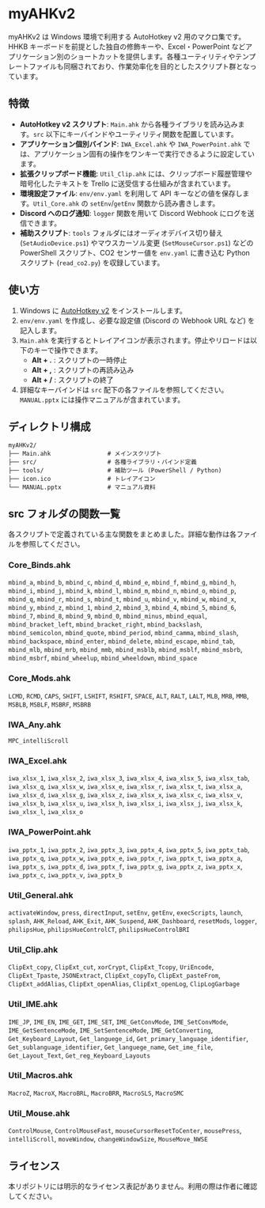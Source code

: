 # myAHKv2

myAHKv2 は Windows 環境で利用する AutoHotkey v2 用のマクロ集です。HHKB キーボードを前提とした独自の修飾キーや、Excel・PowerPoint などアプリケーション別のショートカットを提供します。各種ユーティリティやテンプレートファイルも同梱されており、作業効率化を目的としたスクリプト群となっています。

## 特徴

- **AutoHotkey v2 スクリプト**: `Main.ahk` から各種ライブラリを読み込みます。`src` 以下にキーバインドやユーティリティ関数を配置しています。
- **アプリケーション個別バインド**: `IWA_Excel.ahk` や `IWA_PowerPoint.ahk` では、アプリケーション固有の操作をワンキーで実行できるように設定しています。
- **拡張クリップボード機能**: `Util_Clip.ahk` には、クリップボード履歴管理や暗号化したテキストを Trello に送受信する仕組みが含まれています。
- **環境設定ファイル**: `env/env.yaml` を利用して API キーなどの値を保存します。`Util_Core.ahk` の `setEnv`/`getEnv` 関数から読み書きします。
- **Discord へのログ通知**: `logger` 関数を用いて Discord Webhook にログを送信できます。
- **補助スクリプト**: `tools` フォルダにはオーディオデバイス切り替え (`SetAudioDevice.ps1`) やマウスカーソル変更 (`SetMouseCursor.ps1`) などの PowerShell スクリプト、CO2 センサー値を `env.yaml` に書き込む Python スクリプト (`read_co2.py`) を収録しています。

## 使い方

1. Windows に [AutoHotkey v2](https://www.autohotkey.com/) をインストールします。
2. `env/env.yaml` を作成し、必要な設定値 (Discord の Webhook URL など) を記入します。
3. `Main.ahk` を実行するとトレイアイコンが表示されます。停止やリロードは以下のキーで操作できます。
   - **Alt + .** : スクリプトの一時停止
   - **Alt + ,** : スクリプトの再読み込み
   - **Alt + /** : スクリプトの終了
4. 詳細なキーバインドは `src` 配下の各ファイルを参照してください。`MANUAL.pptx` には操作マニュアルが含まれています。

## ディレクトリ構成

```
myAHKv2/
├── Main.ahk                # メインスクリプト
├── src/                    # 各種ライブラリ・バインド定義
├── tools/                  # 補助ツール (PowerShell / Python)
├── icon.ico                # トレイアイコン
└── MANUAL.pptx             # マニュアル資料
```

## src フォルダの関数一覧

各スクリプトで定義されている主な関数をまとめました。詳細な動作は各ファイルを参照してください。

### Core_Binds.ahk
`mbind_a`, `mbind_b`, `mbind_c`, `mbind_d`, `mbind_e`, `mbind_f`, `mbind_g`, `mbind_h`, `mbind_i`, `mbind_j`, `mbind_k`, `mbind_l`, `mbind_m`, `mbind_n`, `mbind_o`, `mbind_p`, `mbind_q`, `mbind_r`, `mbind_s`, `mbind_t`, `mbind_u`, `mbind_v`, `mbind_w`, `mbind_x`, `mbind_y`, `mbind_z`, `mbind_1`, `mbind_2`, `mbind_3`, `mbind_4`, `mbind_5`, `mbind_6`, `mbind_7`, `mbind_8`, `mbind_9`, `mbind_0`, `mbind_minus`, `mbind_equal`, `mbind_bracket_left`, `mbind_bracket_right`, `mbind_backslash`, `mbind_semicolon`, `mbind_quote`, `mbind_period`, `mbind_camma`, `mbind_slash`, `mbind_backspace`, `mbind_enter`, `mbind_delete`, `mbind_escape`, `mbind_tab`, `mbind_mlb`, `mbind_mrb`, `mbind_mmb`, `mbind_msblb`, `mbind_msblf`, `mbind_msbrb`, `mbind_msbrf`, `mbind_wheelup`, `mbind_wheeldown`, `mbind_space`

### Core_Mods.ahk
`LCMD`, `RCMD`, `CAPS`, `SHIFT`, `LSHIFT`, `RSHIFT`, `SPACE`, `ALT`, `RALT`, `LALT`, `MLB`, `MRB`, `MMB`, `MSBLB`, `MSBLF`, `MSBRF`, `MSBRB`

### IWA_Any.ahk
`MPC_intelliScroll`

### IWA_Excel.ahk
`iwa_xlsx_1`, `iwa_xlsx_2`, `iwa_xlsx_3`, `iwa_xlsx_4`, `iwa_xlsx_5`, `iwa_xlsx_tab`, `iwa_xlsx_q`, `iwa_xlsx_w`, `iwa_xlsx_e`, `iwa_xlsx_r`, `iwa_xlsx_t`, `iwa_xlsx_a`, `iwa_xlsx_d`, `iwa_xlsx_g`, `iwa_xlsx_z`, `iwa_xlsx_x`, `iwa_xlsx_c`, `iwa_xlsx_v`, `iwa_xlsx_b`, `iwa_xlsx_u`, `iwa_xlsx_h`, `iwa_xlsx_i`, `iwa_xlsx_j`, `iwa_xlsx_k`, `iwa_xlsx_l`, `iwa_xlsx_o`

### IWA_PowerPoint.ahk
`iwa_pptx_1`, `iwa_pptx_2`, `iwa_pptx_3`, `iwa_pptx_4`, `iwa_pptx_5`, `iwa_pptx_tab`, `iwa_pptx_q`, `iwa_pptx_w`, `iwa_pptx_e`, `iwa_pptx_r`, `iwa_pptx_t`, `iwa_pptx_a`, `iwa_pptx_s`, `iwa_pptx_d`, `iwa_pptx_f`, `iwa_pptx_g`, `iwa_pptx_z`, `iwa_pptx_x`, `iwa_pptx_c`, `iwa_pptx_v`, `iwa_pptx_b`

### Util_General.ahk
`activateWindow`, `press`, `directInput`, `setEnv`, `getEnv`, `execScripts`, `launch`, `splash`, `AHK_Reload`, `AHK_Exit`, `AHK_Suspend`, `AHK_Dashboard`, `resetMods`, `logger`, `philipsHue`, `philipsHueControlCT`, `philipsHueControlBRI`

### Util_Clip.ahk
`ClipExt_copy`, `ClipExt_cut`, `xorCrypt`, `ClipExt_Tcopy`, `UriEncode`, `ClipExt_Tpaste`, `JSONExtract`, `ClipExt_copyTo`, `ClipExt_pasteFrom`, `ClipExt_addAlias`, `ClipExt_openAlias`, `ClipExt_openLog`, `ClipLogGarbage`

### Util_IME.ahk
`IME_JP`, `IME_EN`, `IME_GET`, `IME_SET`, `IME_GetConvMode`, `IME_SetConvMode`, `IME_GetSentenceMode`, `IME_SetSentenceMode`, `IME_GetConverting`, `Get_Keyboard_Layout`, `Get_languege_id`, `Get_primary_language_identifier`, `Get_sublanguage_identifier`, `Get_languege_name`, `Get_ime_file`, `Get_Layout_Text`, `Get_reg_Keyboard_Layouts`

### Util_Macros.ahk
`MacroZ`, `MacroX`, `MacroBRL`, `MacroBRR`, `MacroSLS`, `MacroSMC`

### Util_Mouse.ahk
`ControlMouse`, `ControlMouseFast`, `mouseCursorResetToCenter`, `mousePress`, `intelliScroll`, `moveWindow`, `changeWindowSize`, `MouseMove_NWSE`

## ライセンス

本リポジトリには明示的なライセンス表記がありません。利用の際は作者に確認してください。

